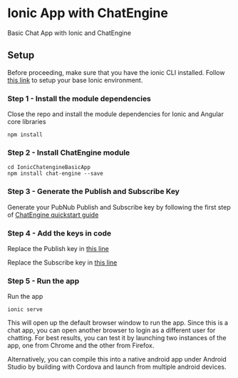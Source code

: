 # Ionic App with ChatEngine

Basic Chat App with Ionic and ChatEngine


## Setup

Before proceeding, make sure that you have the ionic CLI installed. Follow [this link](https://ionicframework.com/getting-started#cli) to setup your base Ionic environment.

### Step 1 - Install the module dependencies

Close the repo and install the module dependencies for Ionic and Angular core libraries

    npm install
    
### Step 2 - Install ChatEngine module

    cd IonicChatengineBasicApp
    npm install chat-engine --save
    
### Step 3 - Generate the Publish and Subscribe Key

Generate your PubNub Publish and Subscribe key by following the first step of [ChatEngine quickstart guide](https://www.pubnub.com/tutorials/chatengine/)

### Step 4 - Add the keys in code

Replace the Publish key in [this line](/src/app/chatengine.ts#L14)

Replace the Subscribe key in [this line](/src/app/chatengine.ts#L15)

### Step 5 - Run the app

Run the app 

    ionic serve
    
This will open up the default browser window to run the app. Since this is a chat app, you can open another browser to login as a different user for chatting. For  best results, you can test it by launching two instances of the app, one from Chrome and the other from Firefox. 

Alternatively, you can compile this into a native android app under Android Studio by building with Cordova and launch from multiple android devices. 
